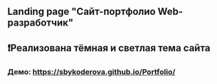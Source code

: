 ## Landing page "Сайт-портфолио Web-разработчик"
## ❗Реализована тёмная и светлая тема сайта
### Демо: https://sbykoderova.github.io/Portfolio/
